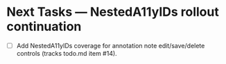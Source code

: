 # Next Tasks — NestedA11yIDs rollout continuation

- [ ] Add NestedA11yIDs coverage for annotation note edit/save/delete controls (tracks todo.md item #14).
